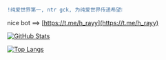 <!--
**luckyray-fan/luckyray-fan** is a ✨ _special_ ✨ repository because its `README.md` (this file) appears on your GitHub profile.

Here are some ideas to get you started:

- 🔭 I’m currently working on ...
- 🌱 I’m currently learning ...
- 👯 I’m looking to collaborate on ...
- 🤔 I’m looking for help with ...
- 💬 Ask me about ...
- 📫 How to reach me: ...
- 😄 Pronouns: ...
- ⚡ Fun fact: ...
-->

```diff
!纯爱世界第一, ntr gck, 为纯爱世界传递希望❕ 
```
nice bot ==> [https://t.me/h_rayy](https://t.me/h_rayy)

[![GitHub Stats](https://github-readme-stats.vercel.app/api?username=luckyray-fan)](https://github.com/anuraghazra/github-readme-stats)

[![Top Langs](https://github-readme-stats.vercel.app/api/top-langs/?username=luckyray-fan)](https://github.com/anuraghazra/github-readme-stats)
